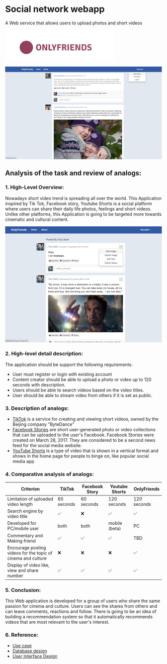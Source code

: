 # Social network webapp
A Web service that allows users to upload photos and short videos
<p><img src="Logo/logo2.png" width="350"></p> 
<img src="UI-sketches/newfeed.png"/>

## Analysis of the task and review of analogs:
### 1. High-Level Overview:
Nowadays short video trend is spreading all over the world. This Application inspired by Tik Tok, Facebook story, Youtube Shorts is a social platform where users can share their daily life photos, feelings and short videos. Unlike other platforms, this Application is going to be targeted more towards cinematic and cultural content.

<img src="UI-sketches/home.png"/>


### 2. High-level detail description:
The application should be support the following requirements:
- User must register or login with existing account
- Content creator should be able to upload a photo or video up to 120 seconds with description.
- Users should be able to search videos based on the video titles.
- User should be able to stream video from others if it is set as public.

### 3. Description of analogs:
- <a href="https://www.tiktok.com/ru-RU/">TikTok</a> is a service for creating and viewing short videos, owned by the Beijing company "ByteDance"
- <a href="https://www.facebook.com/stories/">Facebook Stories</a> are short user-generated photo or video collections that can be uploaded to the user's Facebook. Facebook Stories were created on March 28, 2017. They are considered to be a second news feed for the social media website.
- <a href="https://www.youtube.com/hashtag/shorts">YouTube Shorts</a> is a type of video that is shown in a vertical format and shows in the home page for people to binge on, like popular social media app

### 4. Comparative analysis of analogs:
| Criterion | TikTok | Facebook Story | Youtube Shorts | OnlyFriends |
|-------------------------------------------------|----------|----------|----------|---------|
| Limitation of uploaded video length | 60 seconds | 60 seconds | 120 seconds | 120 seconds |
| Search engine by video title | ✅ | ❌ | ✅ | ✅|
| Developed for PC/mobile user | both | both | mobile (beta) | PC |
| Commentary and Making friend | ✅|✅|✅| TBD|
| Encourage posting videos for the topic of cinema and culture| ❌|❌|❌|✅|
| Display of video like, view and share number | ✅ | ✅| ✅| ✅|


### 5. Conclusion:
This Web application is developed for a group of users who share the same passion for cinema and culture. Users can see the shares from others and can leave comments, reactions and follow. There is going to be an idea of building a recommendation system so that it automatically recommends videos that are most relevant to the user's interest. 

### 6. Reference:
- [Use case](UseCase.md)
- [Database design](DBdesign.md)
- [User Interface Design](UI.md)
